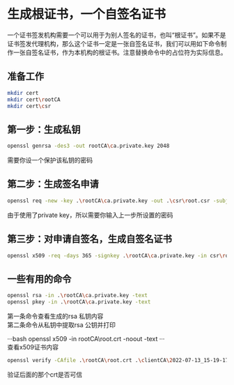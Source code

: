 # 生成根证书，一个自签名证书  
一个证书签发机构需要一个可以用于为别人签名的证书，也叫“根证书”。如果不是证书签发代理机构，那么这个证书一定是一张自签名证书，我们可以用如下命令制作一张自签名证书，作为本机构的根证书。注意替换命令中的占位符为实际信息。  
## 准备工作  
```bash
mkdir cert  
mkdir cert\rootCA  
mkdir cert\csr  
```  
## 第一步：生成私钥  
```bash
openssl genrsa -des3 -out rootCA\ca.private.key 2048  
```  
需要你设一个保护该私钥的密码  
## 第二步：生成签名申请  
```bash
openssl req -new -key .\rootCA\ca.private.key -out .\csr\root.csr -subj "/C=CN/O=<你的机构名称>/OU=<机构内部门名称>/CN=<证书所有者的名字，例如域名>/emailAddress=<联系人邮箱>"  
```  
由于使用了private key，所以需要你输入上一步所设置的密码  
## 第三步：对申请自签名，生成自签名证书  
```bash
openssl x509 -req -days 365 -signkey .\rootCA\ca.private.key -in csr\root.csr -out rootCA\root.crt  
```  
## 一些有用的命令  
```bash  
openssl rsa -in .\rootCA\ca.private.key -text  
openssl pkey -in .\rootCA\ca.private.key -text  
```  
第一条命令查看生成的rsa 私钥内容  
第二条命令从私钥中提取rsa 公钥并打印  

···bash
openssl x509 -in rootCA\root.crt -noout -text
···  
查看x509证书内容  
```bash
openssl verify -CAfile .\rootCA\root.crt .\clientCA\2022-07-13_15-19-17.crt
```
验证后面的那个crt是否可信
